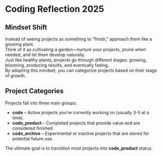 # Coding Reflection 2025  

## Mindset Shift  

Instead of seeing projects as something to "finish," approach them like a growing plant.  
Think of it as cultivating a garden—nurture your projects, prune when needed, and let them develop naturally.  
Just like healthy plants, projects go through different stages: growing, blooming, producing results, and eventually fading.  
By adopting this mindset, you can categorize projects based on their stage of growth.  

## Project Categories  

Projects fall into three main groups:  

- **code** – Active projects you're currently working on (usually 3-5 at a time).  
- **code_product** – Completed projects that provide value and are considered finished.  
- **code_archive** – Experimental or inactive projects that are stored for potential future use.  

The ultimate goal is to transition most projects into **code_product** status.  
